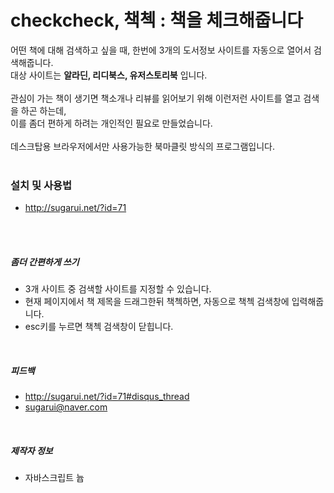 # checkcheck, 책첵 : 책을 체크해줍니다<br>
어떤 책에 대해 검색하고 싶을 때, 한번에 3개의 도서정보 사이트를 자동으로 열어서 검색해줍니다.<br>
대상 사이트는 **알라딘, 리디북스, 유저스토리북** 입니다. <br>
<br> 
관심이 가는 책이 생기면 책소개나 리뷰를 읽어보기 위해 이런저런 사이트를 열고 검색을 하곤 하는데,<br> 
이를 좀더 편하게 하려는 개인적인 필요로 만들었습니다. <br>
<br>
데스크탑용 브라우저에서만 사용가능한 북마클릿 방식의 프로그램입니다. <br>
<br>
### 설치 및 사용법<br>
- http://sugarui.net/?id=71
<br>
<br>

##### 좀더 간편하게 쓰기 <br>
- 3개 사이트 중 검색할 사이트를 지정할 수 있습니다.
- 현재 페이지에서 책 제목을 드래그한뒤 책첵하면, 자동으로 책첵 검색창에 입력해줍니다. 
- esc키를 누르면 책첵 검색창이 닫힙니다.
<br>

##### 피드백 <br>
- http://sugarui.net/?id=71#disqus_thread
- sugarui@naver.com
<br>

##### 제작자 정보<br>
- 자바스크립트 늅
